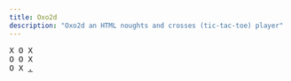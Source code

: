 ```yaml
---
title: Oxo2d 
description: "Oxo2d an HTML noughts and crosses (tic-tac-toe) player"
---
```


<pre class="oxo2d">
X O X
O O X
O X <a href="../2r/">.</a>
</pre>
